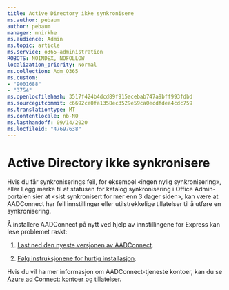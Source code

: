 ```yaml
---
title: Active Directory ikke synkronisere
ms.author: pebaum
author: pebaum
manager: mnirkhe
ms.audience: Admin
ms.topic: article
ms.service: o365-administration
ROBOTS: NOINDEX, NOFOLLOW
localization_priority: Normal
ms.collection: Adm_O365
ms.custom:
- "9001688"
- "3754"
ms.openlocfilehash: 3517f424b4dcd89f915acebab747a9bff993fdbd
ms.sourcegitcommit: c6692ce0fa1358ec3529e59ca0ecdfdea4cdc759
ms.translationtype: MT
ms.contentlocale: nb-NO
ms.lasthandoff: 09/14/2020
ms.locfileid: "47697638"
---
```

# <a name="active-directory-not-syncing"></a>Active Directory ikke synkronisere

Hvis du får synkroniserings feil, for eksempel «ingen nylig synkronisering», eller Legg merke til at statusen for katalog synkronisering i Office Admin-portalen sier at «sist synkronisert for mer enn 3 dager siden», kan være at AADConnect har feil innstillinger eller utilstrekkelige tillatelser til å utføre en synkronisering.  

Å installere AADConnect på nytt ved hjelp av innstillingene for Express kan løse problemet raskt:

1. [Last ned den nyeste versjonen av AADConnect](https://go.microsoft.com/fwlink/?LinkId=615771).

2. [Følg instruksjonene for hurtig installasjon](https://docs.microsoft.com/azure/active-directory/hybrid/how-to-connect-install-express).

Hvis du vil ha mer informasjon om AADConnect-tjeneste kontoer, kan du se [Azure ad Connect: kontoer og tillatelser](https://docs.microsoft.com/azure/active-directory/hybrid/reference-connect-accounts-permissions).
